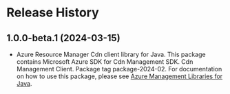 # Release History

## 1.0.0-beta.1 (2024-03-15)

- Azure Resource Manager Cdn client library for Java. This package contains Microsoft Azure SDK for Cdn Management SDK. Cdn Management Client. Package tag package-2024-02. For documentation on how to use this package, please see [Azure Management Libraries for Java](https://aka.ms/azsdk/java/mgmt).
